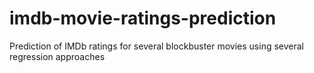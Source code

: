 # imdb-movie-ratings-prediction
Prediction of IMDb ratings for several blockbuster movies using several regression approaches
